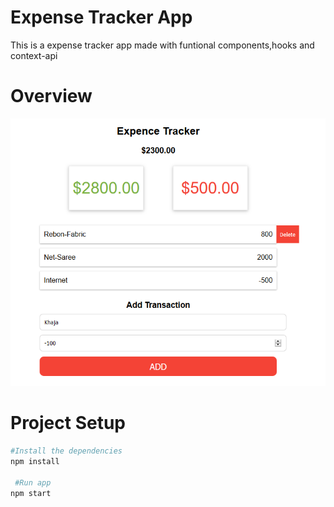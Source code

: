 # Expense Tracker App

This is a expense tracker app made with funtional components,hooks and context-api

# Overview

![Expense-Tracker](img/screenshot.PNG)

# Project Setup
```bash
#Install the dependencies
npm install

 #Run app
npm start
```

